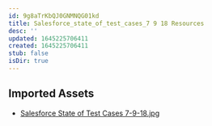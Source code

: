 ```yaml
---
id: 9g8aTrKbQJ0GNMNQG01kd
title: Salesforce_state_of_test_cases_7 9 18 Resources
desc: ''
updated: 1645225706411
created: 1645225706411
stub: false
isDir: true
---
```

## Imported Assets
- [Salesforce State of Test Cases 7-9-18.jpg](/assets/salesforce-state-of-test-cases-7-9-18.jpg)
